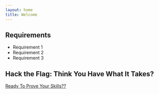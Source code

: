 ```yaml
---
layout: home
title: Welcome
---
```


## Requirements

- Requirement 1
- Requirement 2
- Requirement 3




## Hack the Flag: Think You Have What It Takes?
[Ready To Prove Your Skills??](https://noamt1234.github.io/Networks_CTF/start.html)
